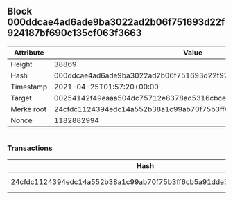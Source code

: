 ## Block 000ddcae4ad6ade9ba3022ad2b06f751693d22f924187bf690c135cf063f3663

Attribute | Value
--- | ---
Height | 38869
Hash | 000ddcae4ad6ade9ba3022ad2b06f751693d22f924187bf690c135cf063f3663
Timestamp | 2021-04-25T01:57:20+00:00
Target | 00254142f49eaaa504dc75712e8378ad5316cbcead634704b3734b6271167cc4
Merke root | 24cfdc1124394edc14a552b38a1c99ab70f75b3ff6cb5a91dde56330e102bf72
Nonce | 1182882994

```

```

### Transactions

Hash | Amount
--- | ---
[24cfdc1124394edc14a552b38a1c99ab70f75b3ff6cb5a91dde56330e102bf72](24cfdc1124394edc14a552b38a1c99ab70f75b3ff6cb5a91dde56330e102bf72.md) | 10.00000000 SKEPTI 

